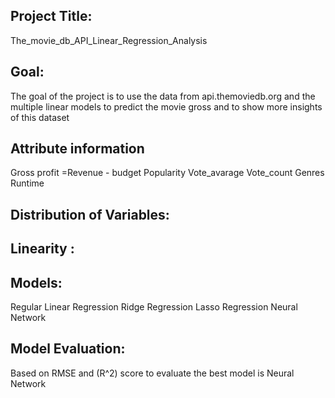 ## Project Title:
The_movie_db_API_Linear_Regression_Analysis

## Goal:
The goal of the project is to use the data from api.themoviedb.org and the multiple linear models to predict the movie gross
and to show more insights of this dataset

## Attribute information 
Gross profit  =Revenue - budget
Popularity
Vote_avarage
Vote_count
Genres
Runtime
## Distribution of Variables:


## Linearity :


## Models: 
Regular Linear Regression
Ridge Regression
Lasso Regression
Neural Network  
## Model Evaluation:
Based on RMSE and (R^2) score to evaluate the best model is Neural Network 


